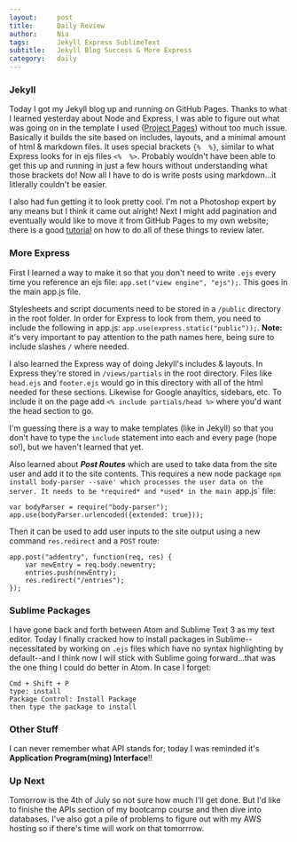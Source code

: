 ```yaml
---
layout:     post
title:      Daily Review
author:     Nia
tags: 		Jekyll Express SublimeText 
subtitle:  	Jekyll Blog Success & More Express
category:   daily
---
```


### Jekyll

Today I got my Jekyll blog up and running on GitHub Pages. Thanks to what I learned yesterday about Node and Express, I was able to figure out what was going on in the template I used ([Project Pages](https://github.com/projectpages/project-pages)) without too much issue. Basically it builds the site based on includes, layouts, and a minimal amount of html & markdown files. It uses special brackets `{%  %}`, similar to what Express looks for in ejs files `<%  %>`. Probably wouldn't have been able to get this up and running in just a few hours without understanding what those brackets do! Now all I have to do is write posts using markdown...it litlerally couldn't be easier.

I also had fun getting it to look pretty cool. I'm not a Photoshop expert by any means but I think it came out alright! Next I might add pagination and eventually would like to move it from GitHub Pages to my own website; there is a good [tutorial](http://jmcglone.com/guides/github-pages/) on how to do all of these things to review later.


### More Express

First I learned a way to make it so that you don't need to write `.ejs` every time you reference an ejs file: `app.set("view engine", "ejs");`. This goes in the main app.js file.

Stylesheets and script documents need to be stored in a `/public` directory in the root folder. In order for Express to look from them, you need to include the following in app.js: `app.use(express.static("public"));`. **Note:** it's very important to pay attention to the path names here, being sure to include slashes `/` where needed.

I also learned the Express way of doing Jekyll's includes & layouts. In Express they're stored in `/views/partials` in the root directory. Files like `head.ejs` and `footer.ejs` would go in this directory with all of the html needed for these sections. Likewise for Google anayltics, sidebars, etc. To include it on the page add `<% include partials/head %>` where you'd want the head section to go.

I'm guessing there is a way to make templates (like in Jekyll) so that you don't have to type the `include` statement into each and every page (hope so!), but we haven't learned that yet.

Also learned about ***Post Routes*** which are used to take data from the site user and add it to the site contents. This requires a new node package `npm install body-parser --save' which processes the user data on the server. It needs to be *required* and *used* in the main `app.js` file:

```
var bodyParser = require("body-parser");
app.use(bodyParser.urlencoded({extended: true}));
```

Then it can be used to add user inputs to the site output using a new command `res.redirect` and a `POST` route:

```
app.post("addentry", function(req, res) {
	var newEntry = req.body.newentry;
	entries.push(newEntry);
	res.redirect("/entries");
});
```


### Sublime Packages

I have gone back and forth between Atom and Sublime Text 3 as my text editor. Today I finally cracked how to install packages in Sublime--necessitated by working on `.ejs` files which have no syntax highlighting by default--and I think now I will stick with Sublime going forward...that was the one thing I could do better in Atom. In case I forget:

```
Cmd + Shift + P
type: install
Package Control: Install Package
then type the package to install
```


### Other Stuff

I can never remember what API stands for; today I was reminded it's **Application Program(ming) Interface**!!


### Up Next

Tomorrow is the 4th of July so not sure how much I'll get done. But I'd like to finishe the APIs section of my bootcamp course and then dive into databases. I've also got a pile of problems to figure out with my AWS hosting so if there's time will work on that tomorrrow.